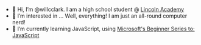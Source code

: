 - 👋 Hi, I’m @willcclark. I am a high school student @ [Lincoln Academy](https://www.lincolnacademy.org/)
- 👀 I’m interested in ... Well, everything! I am just an all-round computer nerd!
- 🌱 I’m currently learning JavaScript, using [Microsoft's Beginner Series to: JavaScript](https://www.youtube.com/playlist?list=PLlrxD0HtieHhW0NCG7M536uHGOtJ95Ut2)

<!---
willcclark/willcclark is a ✨ special ✨ repository because its `README.md` (this file) appears on your GitHub profile.
You can click the Preview link to take a look at your changes.
--->
